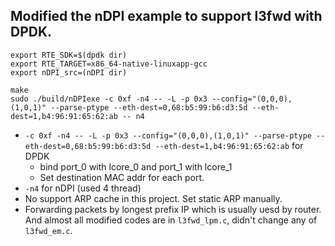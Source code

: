 ## Modified the nDPI example to support l3fwd with DPDK.

``` shell
export RTE_SDK=$(dpdk dir)
export RTE_TARGET=x86_64-native-linuxapp-gcc
export nDPI_src=(nDPI dir)

make
sudo ./build/nDPIexe -c 0xf -n4 -- -L -p 0x3 --config="(0,0,0),(1,0,1)" --parse-ptype --eth-dest=0,68:b5:99:b6:d3:5d --eth-dest=1,b4:96:91:65:62:ab -- n4
```
- `-c 0xf -n4 -- -L -p 0x3 --config="(0,0,0),(1,0,1)" --parse-ptype --eth-dest=0,68:b5:99:b6:d3:5d --eth-dest=1,b4:96:91:65:62:ab` for DPDK
  * bind port_0 with lcore_0 and port_1 with lcore_1
  * Set destination MAC addr for each port.
- `-n4` for nDPI (used 4 thread)
- No support ARP cache in this project. Set static ARP manually.
- Forwarding packets by longest prefix IP which is usually uesd by router. 
  And almost all modified codes are in `l3fwd_lpm.c`, didn't change any of `l3fwd_em.c`.

